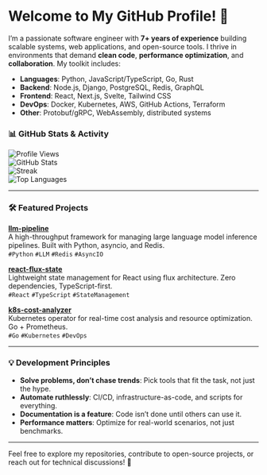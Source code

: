 # Welcome to My GitHub Profile! 👋  

I’m a passionate software engineer with **7+ years of experience** building scalable systems, web applications, and open-source tools. I thrive in environments that demand **clean code**, **performance optimization**, and **collaboration**. My toolkit includes:  

- **Languages**: Python, JavaScript/TypeScript, Go, Rust  
- **Backend**: Node.js, Django, PostgreSQL, Redis, GraphQL  
- **Frontend**: React, Next.js, Svelte, Tailwind CSS  
- **DevOps**: Docker, Kubernetes, AWS, GitHub Actions, Terraform  
- **Other**: Protobuf/gRPC, WebAssembly, distributed systems  

### 📊 GitHub Stats & Activity  

![Profile Views](https://komarev.com/ghpvc/?username=hjaltihakonarson644&color=blue)  
![GitHub Stats](https://github-readme-stats.vercel.app/api?username=hjaltihakonarson644&show_icons=true&theme=dark&hide_title=true)  
![Streak](https://github-readme-streak-stats.herokuapp.com?user=hjaltihakonarson644&theme=dark&date_format=M%20j%5B%2C%20Y%5D)  
![Top Languages](https://github-readme-stats.vercel.app/api/top-langs/?username=hjaltihakonarson644&layout=compact&theme=dark&hide=html,css)  

---

### 🛠️ Featured Projects  

**[llm-pipeline](https://github.com/hjaltihakonarson644/llm-pipeline)**  
A high-throughput framework for managing large language model inference pipelines. Built with Python, asyncio, and Redis.  
`#Python` `#LLM` `#Redis` `#AsyncIO`  

**[react-flux-state](https://github.com/hjaltihakonarson644/react-flux-state)**  
Lightweight state management for React using flux architecture. Zero dependencies, TypeScript-first.  
`#React` `#TypeScript` `#StateManagement`  

**[k8s-cost-analyzer](https://github.com/hjaltihakonarson644/k8s-cost-analyzer)**  
Kubernetes operator for real-time cost analysis and resource optimization. Go + Prometheus.  
`#Go` `#Kubernetes` `#DevOps`  

---

### 💡 Development Principles  

- **Solve problems, don’t chase trends**: Pick tools that fit the task, not just the hype.  
- **Automate ruthlessly**: CI/CD, infrastructure-as-code, and scripts for everything.  
- **Documentation is a feature**: Code isn’t done until others can use it.  
- **Performance matters**: Optimize for real-world scenarios, not just benchmarks.  

---

Feel free to explore my repositories, contribute to open-source projects, or reach out for technical discussions! 🚀
